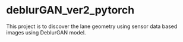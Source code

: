 # deblurGAN_ver2_pytorch

This project is to discover the lane geometry using sensor data based images using DeblurGAN model.
